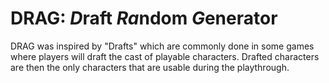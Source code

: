 # DRAG: *D*raft *Ra*ndom *G*enerator
DRAG was inspired by "Drafts" which are commonly done in some games where players
will draft the cast of playable characters. Drafted characters are then the only
characters that are usable during the playthrough.

